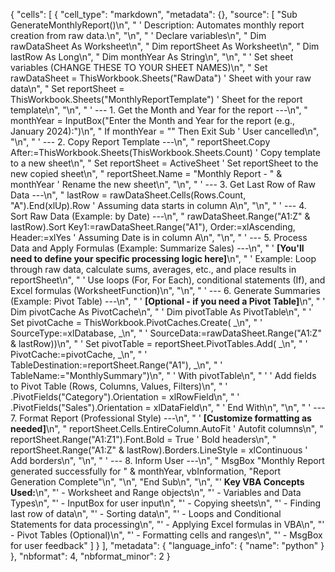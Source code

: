 {
 "cells": [
  {
   "cell_type": "markdown",
   "metadata": {},
   "source": [
    "Sub GenerateMonthlyReport()\n",
    "    ' Description: Automates monthly report creation from raw data.\n",
    "\n",
    "    ' Declare variables\n",
    "    Dim rawDataSheet As Worksheet\n",
    "    Dim reportSheet As Worksheet\n",
    "    Dim lastRow As Long\n",
    "    Dim monthYear As String\n",
    "\n",
    "    ' Set sheet variables (CHANGE THESE TO YOUR SHEET NAMES)\n",
    "    Set rawDataSheet = ThisWorkbook.Sheets(\"RawData\") ' Sheet with your raw data\n",
    "    Set reportSheet = ThisWorkbook.Sheets(\"MonthlyReportTemplate\") ' Sheet for the report template\n",
    "\n",
    "    ' --- 1. Get the Month and Year for the report ---\n",
    "    monthYear = InputBox(\"Enter the Month and Year for the report (e.g., January 2024):\")\n",
    "    If monthYear = \"\" Then Exit Sub ' User cancelled\n",
    "\n",
    "    ' --- 2. Copy Report Template ---\n",
    "    reportSheet.Copy After:=ThisWorkbook.Sheets(ThisWorkbook.Sheets.Count) ' Copy template to a new sheet\n",
    "    Set reportSheet = ActiveSheet ' Set reportSheet to the new copied sheet\n",
    "    reportSheet.Name = \"Monthly Report - \" & monthYear ' Rename the new sheet\n",
    "\n",
    "    ' --- 3. Get Last Row of Raw Data ---\n",
    "    lastRow = rawDataSheet.Cells(Rows.Count, \"A\").End(xlUp).Row ' Assuming data starts in column A\n",
    "\n",
    "    ' --- 4. Sort Raw Data (Example: by Date) ---\n",
    "    rawDataSheet.Range(\"A1:Z\" & lastRow).Sort Key1:=rawDataSheet.Range(\"A1\"), Order:=xlAscending, Header:=xlYes ' Assuming Date is in column A\n",
    "\n",
    "    ' --- 5. Process Data and Apply Formulas (Example: Summarize Sales) ---\n",
    "    ' **[You'll need to define your specific processing logic here]**\n",
    "    ' Example: Loop through raw data, calculate sums, averages, etc., and place results in reportSheet\n",
    "    ' Use loops (For, For Each), conditional statements (If), and Excel formulas (WorksheetFunction)\n",
    "\n",
    "    ' --- 6. Generate Summaries (Example: Pivot Table) ---\n",
    "    ' **[Optional - if you need a Pivot Table]**\n",
    "    ' Dim pivotCache As PivotCache\n",
    "    ' Dim pivotTable As PivotTable\n",
    "    ' Set pivotCache = ThisWorkbook.PivotCaches.Create( _\n",
    "    '    SourceType:=xlDatabase, _\n",
    "    '    SourceData:=rawDataSheet.Range(\"A1:Z\" & lastRow))\n",
    "    ' Set pivotTable = reportSheet.PivotTables.Add( _\n",
    "    '    PivotCache:=pivotCache, _\n",
    "    '    TableDestination:=reportSheet.Range(\"A1\"), _\n",
    "    '    TableName:=\"MonthlySummary\")\n",
    "    ' With pivotTable\n",
    "    '     ' Add fields to Pivot Table (Rows, Columns, Values, Filters)\n",
    "    '     .PivotFields(\"Category\").Orientation = xlRowField\n",
    "    '     .PivotFields(\"Sales\").Orientation = xlDataField\n",
    "    ' End With\n",
    "\n",
    "    ' --- 7. Format Report (Professional Style) ---\n",
    "    ' **[Customize formatting as needed]**\n",
    "    reportSheet.Cells.EntireColumn.AutoFit ' Autofit columns\n",
    "    reportSheet.Range(\"A1:Z1\").Font.Bold = True ' Bold headers\n",
    "    reportSheet.Range(\"A1:Z\" & lastRow).Borders.LineStyle = xlContinuous ' Add borders\n",
    "\n",
    "    ' --- 8. Inform User ---\n",
    "    MsgBox \"Monthly Report generated successfully for \" & monthYear, vbInformation, \"Report Generation Complete\"\n",
    "\n",
    "End Sub\n",
    "\n",
    "' **Key VBA Concepts Used:**\n",
    "' - Worksheet and Range objects\n",
    "' - Variables and Data Types\n",
    "' - InputBox for user input\n",
    "' - Copying sheets\n",
    "' - Finding last row of data\n",
    "' - Sorting data\n",
    "' - Loops and Conditional Statements for data processing\n",
    "' - Applying Excel formulas in VBA\n",
    "' - Pivot Tables (Optional)\n",
    "' - Formatting cells and ranges\n",
    "' - MsgBox for user feedback"
   ]
  }
 ],
 "metadata": {
  "language_info": {
   "name": "python"
  }
 },
 "nbformat": 4,
 "nbformat_minor": 2
}
